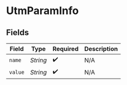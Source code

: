 # UtmParamInfo


## Fields

| Field              | Type               | Required           | Description        |
| ------------------ | ------------------ | ------------------ | ------------------ |
| `name`             | *String*           | :heavy_check_mark: | N/A                |
| `value`            | *String*           | :heavy_check_mark: | N/A                |